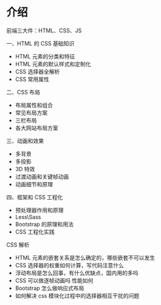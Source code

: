 # 介绍

前端三大件：HTML、CSS、JS

一、HTML 的 CSS 基础知识

- HTML 元素的分类和特征
- HTML 元素的默认样式和定制化
- CSS 选择器全解析
- CSS 常用属性

二、CSS 布局

- 布局属性和组合
- 常见布局方案
- 三栏布局
- 各大网站布局方案

三、动画和效果

- 多背景
- 多投影
- 3D 特效
- 过渡动画和关键帧动画
- 动画细节和原理

四、框架和 CSS 工程化

- 预处理器作用和原理
- Less\Sass
- Bootstrap 的原理和用法
- CSS 工程化实践

CSS 解析

- HTML 元素的嵌套关系是怎么确定的，哪些嵌套不可以发生
- CSS 选择器的权重如何计算，写代码注意什么
- 浮动布局是怎么回事，有什么优缺点，国内用的多吗
- CSS 可以做逐帧动画吗  性能如何
- Bootstrap 怎么做响应式布局
- 如何解决 css 模块化过程中的选择器相互干扰的问题

